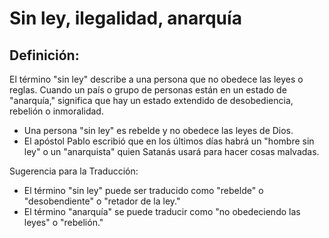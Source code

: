# Sin ley, ilegalidad, anarquía

## Definición: 

El término "sin ley" describe a una persona que no obedece las leyes o reglas.  Cuando un país o grupo de personas están en un estado de "anarquía," significa que hay un estado extendido de desobediencia, rebelión o inmoralidad.

* Una persona "sin ley" es rebelde y no obedece las leyes de Dios.
* El apóstol Pablo escribió que en los últimos días habrá un "hombre sin ley" o un "anarquista" quien Satanás usará para hacer cosas malvadas.

Sugerencia para la Traducción:

* El término "sin ley" puede ser traducido como "rebelde" o "desobendiente" o "retador de la ley."
* El término "anarquía" se puede traducir como "no obedeciendo las leyes" o "rebelión."

